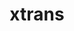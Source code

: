 ---
title: "xtrans"
layout: cache
categories: [package, v0.18]
meta: {"versions": ["1.3.5"], "compilers": ["gcc@7.5.0"]}
spec_files: 
 - spec-0.json
spec_names:
 - 'xtrans@1.3.5%gcc@7.5.0 arch=linux-ubuntu18.04-x86_64 ^pkgconf@1.8.0%gcc@7.5.0 arch=linux-ubuntu18.04-x86_64 ^util-macros@1.19.3%gcc@7.5.0 arch=linux-ubuntu18.04-x86_64'
---